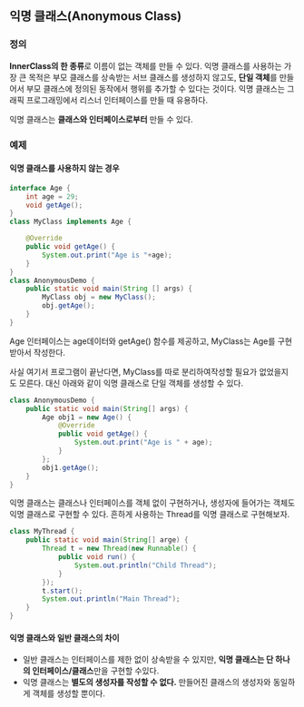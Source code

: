 ## 익명 클래스(Anonymous Class)

### 정의

**InnerClass의 한 종류**로 이름이 없는 객체를 만들 수 있다. 익명 클래스를 사용하는 가장 큰 목적은 부모 클래스를 상속받는 서브 클래스를 생성하지 않고도, **단일 객체**를 만들어서 부모 클래스에 정의된 동작에서 행위를 추가할 수 있다는 것이다.  익명 클래스는 그래픽 프로그래밍에서 리스너 인터페이스를 만들 때 유용하다.  

익명 클래스는 **클래스와 인터페이스로부터** 만들 수 있다. 

### 예제

#### 익명 클래스를 사용하지 않는 경우

```java
interface Age {
    int age = 29;
    void getAge();
}
class MyClass implements Age {

    @Override
    public void getAge() {
        System.out.print("Age is "+age);
    }
}
class AnonymousDemo {
    public static void main(String [] args) {
        MyClass obj = new MyClass();
        obj.getAge();
    }
}
```

Age 인터페이스는 age데이터와 getAge() 함수를 제공하고, MyClass는 Age를 구현받아서 작성한다.

사실 여기서 프로그램이 끝난다면, MyClass를 따로 분리하여작성할 필요가 없었을지도 모른다.  대신 아래와 같이 익명 클래스로 단일 객체를 생성할 수 있다.

```java
class AnonymousDemo {
    public static void main(String[] args) {
        Age obj1 = new Age() {
            @Override
            public void getAge() {
                System.out.print("Age is " + age);
            }
        };
        obj1.getAge();
    }
}
```

익명 클래스는 클래스나 인터페이스를 객체 없이 구현하거나, 생성자에 들어가는 객체도 익명 클래스로 구현할 수 있다. 흔하게 사용하는 Thread를 익명 클래스로 구현해보자.

```java
class MyThread {
    public static void main(String[] arge) {
        Thread t = new Thread(new Runnable() {
            public void run() {
                System.out.println("Child Thread");
            }
        });
        t.start();
        System.out.println("Main Thread");
    }
}
```

#### 익명 클래스와 일반 클래스의 차이

- 일반 클래스는 인터페이스를 제한 없이 상속받을 수 있지만, **익명 클래스는 단 하나의 인터페이스/클래스**만을 구현할 수있다.
- 익명 클래스는 **별도의 생성자를 작성할 수 없다.** 만들어진 클래스의 생성자와 동일하게 객체를 생성할 뿐이다.
